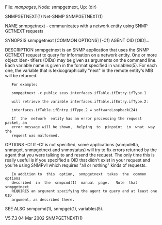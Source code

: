 File: *manpages*,  Node: snmpgetnext,  Up: (dir)

SNMPGETNEXT(1)                     Net-SNMP                     SNMPGETNEXT(1)



NAME
       snmpgetnext  -  communicates  with  a network entity using SNMP GETNEXT
       requests

SYNOPSIS
       snmpgetnext [COMMON OPTIONS] [-Cf] AGENT OID [OID]...

DESCRIPTION
       snmpgetnext is an SNMP application that uses the SNMP  GETNEXT  request
       to query for information on a network entity.  One or more object iden-
       tifiers (OIDs) may be given as arguments on  the  command  line.   Each
       variable  name  is  given in the format specified in variables(5).  For
       each one, the variable that is lexicographically "next" in  the  remote
       entity's MIB will be returned.

       For example:

       snmpgetnext -c public zeus interfaces.ifTable.ifEntry.ifType.1

       will retrieve the variable interfaces.ifTable.ifEntry.ifType.2:

       interfaces.ifTable.ifEntry.ifType.2 = softwareLoopback(24)

       If  the  network  entity has an error processing the request packet, an
       error message will be shown,  helping  to  pinpoint  in  what  way  the
       request was malformed.

OPTIONS
       -Cf     If -Cf is not specified, some applications (snmpdelta, snmpget,
               snmpgetnext and snmpstatus) will try to fix errors returned  by
               the agent that you were talking to and resend the request.  The
               only time this is really useful is if you specified a OID  that
               didn't  exist  in  your  request  and you're using SNMPv1 which
               requires "all or nothing" kinds of requests.

       In addition to  this  option,  snmpgetnext  takes  the  common  options
       described  in  the  snmpcmd(1)  manual  page.   Note  that  snmpgetnext
       REQUIRES an argument specifying the agent to query and at least one OID
       argument, as described there.

SEE ALSO
       snmpcmd(1), snmpget(1), variables(5).



V5.7.3                            04 Mar 2002                   SNMPGETNEXT(1)
